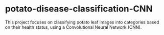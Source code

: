 # potato-disease-classification-CNN
This project focuses on classifying potato leaf images into categories based on their health status, using a Convolutional Neural Network (CNN).
